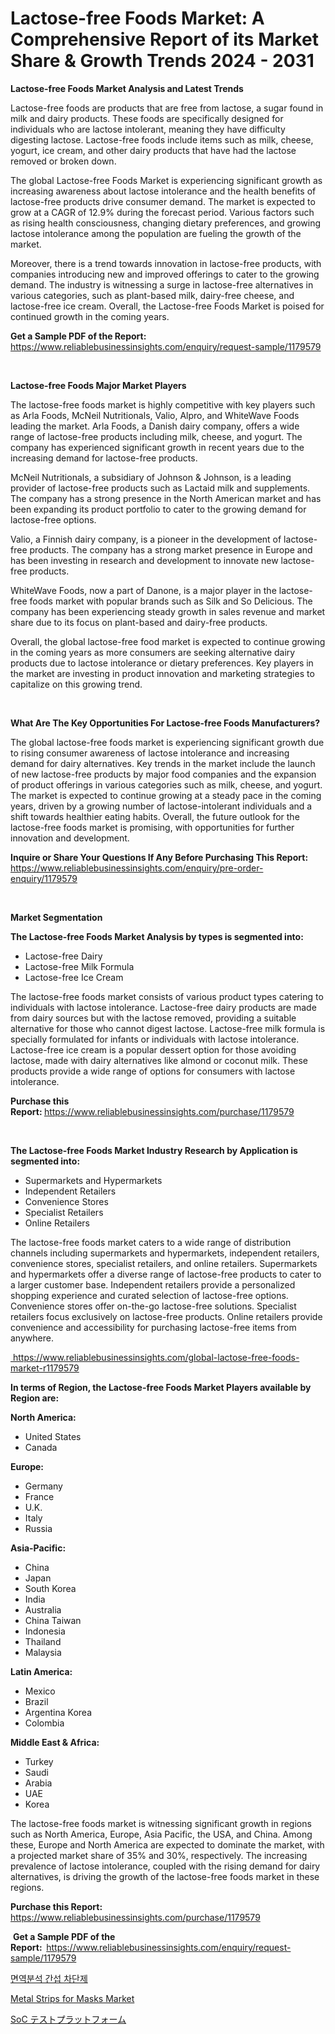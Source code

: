 <p><h1>Lactose-free Foods Market: A Comprehensive Report of its Market Share & Growth Trends 2024 - 2031</h1></p><p><strong>Lactose-free Foods Market Analysis and Latest Trends</strong></p>
<p><p>Lactose-free foods are products that are free from lactose, a sugar found in milk and dairy products. These foods are specifically designed for individuals who are lactose intolerant, meaning they have difficulty digesting lactose. Lactose-free foods include items such as milk, cheese, yogurt, ice cream, and other dairy products that have had the lactose removed or broken down.</p><p>The global Lactose-free Foods Market is experiencing significant growth as increasing awareness about lactose intolerance and the health benefits of lactose-free products drive consumer demand. The market is expected to grow at a CAGR of 12.9% during the forecast period. Various factors such as rising health consciousness, changing dietary preferences, and growing lactose intolerance among the population are fueling the growth of the market.</p><p>Moreover, there is a trend towards innovation in lactose-free products, with companies introducing new and improved offerings to cater to the growing demand. The industry is witnessing a surge in lactose-free alternatives in various categories, such as plant-based milk, dairy-free cheese, and lactose-free ice cream. Overall, the Lactose-free Foods Market is poised for continued growth in the coming years.</p></p>
<p><strong>Get a Sample PDF of the Report:&nbsp;</strong> <a href="https://www.reliablebusinessinsights.com/enquiry/request-sample/1179579">https://www.reliablebusinessinsights.com/enquiry/request-sample/1179579</a></p>
<p>&nbsp;</p>
<p><strong>Lactose-free Foods Major Market Players</strong></p>
<p><p>The lactose-free foods market is highly competitive with key players such as Arla Foods, McNeil Nutritionals, Valio, Alpro, and WhiteWave Foods leading the market. Arla Foods, a Danish dairy company, offers a wide range of lactose-free products including milk, cheese, and yogurt. The company has experienced significant growth in recent years due to the increasing demand for lactose-free products.</p><p>McNeil Nutritionals, a subsidiary of Johnson & Johnson, is a leading provider of lactose-free products such as Lactaid milk and supplements. The company has a strong presence in the North American market and has been expanding its product portfolio to cater to the growing demand for lactose-free options.</p><p>Valio, a Finnish dairy company, is a pioneer in the development of lactose-free products. The company has a strong market presence in Europe and has been investing in research and development to innovate new lactose-free products.</p><p>WhiteWave Foods, now a part of Danone, is a major player in the lactose-free foods market with popular brands such as Silk and So Delicious. The company has been experiencing steady growth in sales revenue and market share due to its focus on plant-based and dairy-free products.</p><p>Overall, the global lactose-free food market is expected to continue growing in the coming years as more consumers are seeking alternative dairy products due to lactose intolerance or dietary preferences. Key players in the market are investing in product innovation and marketing strategies to capitalize on this growing trend.</p></p>
<p>&nbsp;</p>
<p><strong>What Are The Key Opportunities For Lactose-free Foods Manufacturers?</strong></p>
<p><p>The global lactose-free foods market is experiencing significant growth due to rising consumer awareness of lactose intolerance and increasing demand for dairy alternatives. Key trends in the market include the launch of new lactose-free products by major food companies and the expansion of product offerings in various categories such as milk, cheese, and yogurt. The market is expected to continue growing at a steady pace in the coming years, driven by a growing number of lactose-intolerant individuals and a shift towards healthier eating habits. Overall, the future outlook for the lactose-free foods market is promising, with opportunities for further innovation and development.</p></p>
<p><strong>Inquire or Share Your Questions If Any Before Purchasing This Report:</strong> <a href="https://www.reliablebusinessinsights.com/enquiry/pre-order-enquiry/1179579">https://www.reliablebusinessinsights.com/enquiry/pre-order-enquiry/1179579</a></p>
<p>&nbsp;</p>
<p><strong>Market Segmentation</strong></p>
<p><strong>The Lactose-free Foods Market Analysis by types is segmented into:</strong></p>
<p><ul><li>Lactose-free Dairy</li><li>Lactose-free Milk Formula</li><li>Lactose-free Ice Cream</li></ul></p>
<p><p>The lactose-free foods market consists of various product types catering to individuals with lactose intolerance. Lactose-free dairy products are made from dairy sources but with the lactose removed, providing a suitable alternative for those who cannot digest lactose. Lactose-free milk formula is specially formulated for infants or individuals with lactose intolerance. Lactose-free ice cream is a popular dessert option for those avoiding lactose, made with dairy alternatives like almond or coconut milk. These products provide a wide range of options for consumers with lactose intolerance.</p></p>
<p><strong>Purchase this Report:&nbsp;</strong><a href="https://www.reliablebusinessinsights.com/purchase/1179579">https://www.reliablebusinessinsights.com/purchase/1179579</a></p>
<p>&nbsp;</p>
<p><strong>The Lactose-free Foods Market Industry Research by Application is segmented into:</strong></p>
<p><ul><li>Supermarkets and Hypermarkets</li><li>Independent Retailers</li><li>Convenience Stores</li><li>Specialist Retailers</li><li>Online Retailers</li></ul></p>
<p><p>The lactose-free foods market caters to a wide range of distribution channels including supermarkets and hypermarkets, independent retailers, convenience stores, specialist retailers, and online retailers. Supermarkets and hypermarkets offer a diverse range of lactose-free products to cater to a larger customer base. Independent retailers provide a personalized shopping experience and curated selection of lactose-free options. Convenience stores offer on-the-go lactose-free solutions. Specialist retailers focus exclusively on lactose-free products. Online retailers provide convenience and accessibility for purchasing lactose-free items from anywhere.</p></p>
<p><a href="https://www.reliablebusinessinsights.com/global-lactose-free-foods-market-r1179579">&nbsp;https://www.reliablebusinessinsights.com/global-lactose-free-foods-market-r1179579</a></p>
<p><strong>In terms of Region, the Lactose-free Foods Market Players available by Region are:</strong></p>
<p>
    <p> <strong> North America: </strong>
        <ul>
            <li>United States</li>
            <li>Canada</li>
        </ul>
        </p> 
    <p> <strong> Europe: </strong>
        <ul>
            <li>Germany</li>
            <li>France</li>
            <li>U.K.</li>
            <li>Italy</li>
            <li>Russia</li>
        </ul>
        </p> 
    <p> <strong> Asia-Pacific: </strong>
        <ul>
            <li>China</li>
            <li>Japan</li>
            <li>South Korea</li>
            <li>India</li>
            <li>Australia</li>
            <li>China Taiwan</li>
            <li>Indonesia</li>
            <li>Thailand</li>
            <li>Malaysia</li>
        </ul>
        </p> 
    <p> <strong> Latin America: </strong>
        <ul>
            <li>Mexico</li>
            <li>Brazil</li>
            <li>Argentina Korea</li>
            <li>Colombia</li>
        </ul>
        </p> 
    <p> <strong> Middle East & Africa: </strong>
        <ul>
            <li>Turkey</li>
            <li>Saudi</li>
            <li>Arabia</li>
            <li>UAE</li>
            <li>Korea</li>
        </ul>
    </p>
    </p>
<p><p>The lactose-free foods market is witnessing significant growth in regions such as North America, Europe, Asia Pacific, the USA, and China. Among these, Europe and North America are expected to dominate the market, with a projected market share of 35% and 30%, respectively. The increasing prevalence of lactose intolerance, coupled with the rising demand for dairy alternatives, is driving the growth of the lactose-free foods market in these regions.</p></p>
<p><strong>Purchase this Report: </strong><a href="https://www.reliablebusinessinsights.com/purchase/1179579">https://www.reliablebusinessinsights.com/purchase/1179579</a></p>
<p>&nbsp;<strong>Get a Sample PDF of the Report:&nbsp;&nbsp;</strong><a href="https://www.reliablebusinessinsights.com/enquiry/request-sample/1179579">https://www.reliablebusinessinsights.com/enquiry/request-sample/1179579</a></p>
<p><strong></strong></p>
<p><p><a href="https://medium.com/@thadnader1941/%EB%A9%B4%EC%97%AD%EA%B2%80%EC%82%AC-%EA%B0%84%EC%84%AD-%EC%B0%A8%EB%8B%A8%EC%A0%9C-%EC%8B%9C%EC%9E%A5-%EC%A7%80%ED%91%9C-%ED%95%B4%EB%8F%85-%EC%8B%9C%EC%9E%A5-%EC%A0%90%EC%9C%A0%EC%9C%A8-%ED%8A%B8%EB%A0%8C%EB%93%9C-%EB%B0%8F-%EC%84%B1%EC%9E%A5-%ED%8C%A8%ED%84%B4-f0353a018098">면역분석 간섭 차단제</a></p><p><a href="https://view.publitas.com/reportprime-1/metal-strips-for-masks-market-outlook-industry-overview-and-forecast-2024-to-2031/">Metal Strips for Masks Market</a></p><p><a href="https://medium.com/@pedrogers56456/soc%E3%83%86%E3%82%B9%E3%83%88%E3%83%97%E3%83%A9%E3%83%83%E3%83%88%E3%83%95%E3%82%A9%E3%83%BC%E3%83%A0%E5%B8%82%E5%A0%B4-%E5%B8%82%E5%A0%B4%E3%82%B7%E3%82%A7%E3%82%A2-%E5%B8%82%E5%A0%B4%E5%8B%95%E5%90%91-%E3%81%8A%E3%82%88%E3%81%B3%E5%B0%86%E6%9D%A5%E3%81%AE%E6%88%90%E9%95%B7%E3%82%92%E6%8E%A2%E3%82%8B-7540369653ab">SoC テストプラットフォーム</a></p></p>